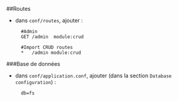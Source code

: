 ##Routes

- dans `conf/routes`, ajouter :

		#Admin
		GET /admin  module:crud

		#Import CRUD routes
		*	/admin module:crud

###Base de données

- dans `conf/application.conf`, ajouter (dans la section `Database configuration`) :

		db=fs